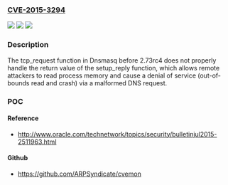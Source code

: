 ### [CVE-2015-3294](https://cve.mitre.org/cgi-bin/cvename.cgi?name=CVE-2015-3294)
![](https://img.shields.io/static/v1?label=Product&message=n%2Fa&color=blue)
![](https://img.shields.io/static/v1?label=Version&message=n%2Fa&color=blue)
![](https://img.shields.io/static/v1?label=Vulnerability&message=n%2Fa&color=brighgreen)

### Description

The tcp_request function in Dnsmasq before 2.73rc4 does not properly handle the return value of the setup_reply function, which allows remote attackers to read process memory and cause a denial of service (out-of-bounds read and crash) via a malformed DNS request.

### POC

#### Reference
- http://www.oracle.com/technetwork/topics/security/bulletinjul2015-2511963.html

#### Github
- https://github.com/ARPSyndicate/cvemon

